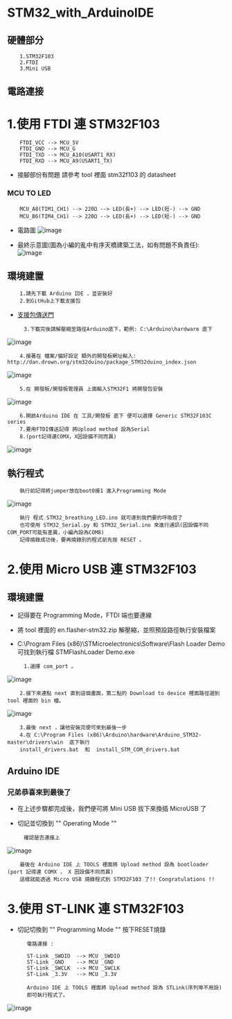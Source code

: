 STM32_with_ArduinoIDE 
========================================

##  硬體部分

        1.STM32F103
        2.FTDI
        3.Mini USB

## 電路連接

# 1.使用 FTDI 連 STM32F103

        FTDI_VCC --> MCU_5V
        FTDI_GND --> MCU_G
        FTDI_TXD --> MCU_A10(USART1_RX)
        FTDI_RXD --> MCU_A9(USART1_TX)

* 接腳部份有問題 請參考 tool 裡面 stm32f103 的 datasheet

### MCU TO LED

        MCU_A8(TIM1_CH1) --> 220Ω --> LED(長+) --> LED(短-) --> GND
        MCU_B6(TIM4_CH1) --> 220Ω --> LED(長+) --> LED(短-) --> GND

* 電路圖
![image](https://github.com/VirtuosoRoboticsOfficial/STM32_with_ArduinoIDE/blob/master/picture/FTDI_STM32_LED.png)

* 最終示意圖(圖為小編的亂中有序天橋建築工法，如有問題不負責任):
![image](https://github.com/VirtuosoRoboticsOfficial/STM32_with_ArduinoIDE/blob/master/picture/circuit.jpg)

## 環境建置

        1.請先下載 Arduino IDE ，並安裝好
        2.到GitHub上下載支援包
        
* [支援包傳送門](https://github.com/rogerclarkmelbourne/Arduino_STM32.git)
    
        3.下載完後請解壓縮至路徑Arduino底下，範例: C:\Arduino\hardware 底下
![image](https://github.com/VirtuosoRoboticsOfficial/STM32_with_ArduinoIDE/blob/master/picture/01.PNG)

        4.接著在 檔案/偏好設定 額外的開發板網址輸入: http://dan.drown.org/stm32duino/package_STM32duino_index.json
![image](https://github.com/VirtuosoRoboticsOfficial/STM32_with_ArduinoIDE/blob/master/picture/03.PNG)

        5.在 開發板/開發板管理員 上面輸入STM32F1 將開發包安裝
![image](https://github.com/VirtuosoRoboticsOfficial/STM32_with_ArduinoIDE/blob/master/picture/02.PNG)

        6.開啟Arduino IDE 在 工具/開發板 底下 便可以選擇 Generic STM32F103C series
        7.要用FTDI傳送記得 將Upload method 設為Serial
        8.(port記得連COMX，X因設備不同而異)
![image](https://github.com/VirtuosoRoboticsOfficial/STM32_with_ArduinoIDE/blob/master/picture/serial.png)
## 執行程式

        執行前記得將jumper放在boot0接1 進入Programming Mode
![image](https://github.com/VirtuosoRoboticsOfficial/STM32_with_ArduinoIDE/blob/master/picture/mode.jpg)

        執行 程式 STM32_breathing_LED.ino 就可達到我們要的呼吸燈了
        也可使用 STM32_Serial.py 和 STM32_Serial.ino 來進行通訊(因設備不同COM_PORT可能有差異，小編內設為COM8)
        記得燒錄成功後，要再燒錄別的程式前先按 RESET 。


# 2.使用 Micro USB 連 STM32F103

## 環境建置

* 記得要在 Programming Mode，FTDI 端也要連線
* 將 tool 裡面的 en.flasher-stm32.zip 解壓縮，並照預設路徑執行安裝檔案
* C:\Program Files (x86)\STMicroelectronics\Software\Flash Loader Demo 可找到執行檔 STMFlashLoader Demo.exe

        1.選擇 com_port 。

![image](https://github.com/VirtuosoRoboticsOfficial/STM32_with_ArduinoIDE/blob/master/picture/com_port.PNG)

        2.接下來連點 next 直到這個畫面，第二點的 Download to device 裡面路徑選到 tool 裡面的 bin 檔。
![image](https://github.com/VirtuosoRoboticsOfficial/STM32_with_ArduinoIDE/blob/master/picture/bin.png)

        3.最後 next ，讓他安裝完便可來到最後一步
        4.在 C:\Program Files (x86)\Arduino\hardware\Arduino_STM32-master\drivers\win  底下執行
        install_drivers.bat  和  install_STM_COM_drivers.bat

## Arduino IDE

### 兄弟恭喜來到最後了

* 在上述步驟都完成後，我們便可將 Mini USB 拔下來換插 MicroUSB 了 
* 切記並切換到 "" Operating Mode ""

        確認是否連接上

![image](https://github.com/VirtuosoRoboticsOfficial/STM32_with_ArduinoIDE/blob/master/picture/device.png)

        最後在 Arduino IDE 上 TOOLS 裡面將 Upload method 設為 bootloader (port 記得連 COMX ， X 因設備不同而異)
        這樣就能透過 Micro USB 燒錄程式到 STM32F103 了!! Congratulations !! 


# 3.使用 ST-LINK 連 STM32F103

* 切記切換到 "" Programming Mode "" 按下RESET燒錄

         電路連接 :

         ST-Link _SWDIO  --> MCU _SWDIO
         ST-Link _GND    --> MCU _GND
         ST-Link _SWCLK  --> MCU _SWCLK
         ST-Link _3.3V   --> MCU _3.3V

         Arduino IDE 上 TOOLS 裡面將 Upload method 設為 STLink(序列埠不用設)
         即可執行程式了。

![image](https://github.com/VirtuosoRoboticsOfficial/STM32_with_ArduinoIDE/blob/master/picture/dog.jpg)
